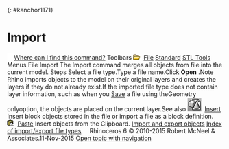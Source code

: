 ---
---

{: #kanchor1171}
# Import
 [![images/transparent.gif](images/transparent.gif)Where can I find this command?](javascript:void(0);) Toolbars
![images/import.png](images/import.png) [File](file-toolbar.html)  [Standard](standard-toolbar.html)  [STL Tools](stl-tools-toolbar.html) 
Menus
File
Import
The Import command merges all objects from file into the current model.
Steps
Select a file type.Type a file name.Click **Open** .Note
Rhino imports objects to the model on their original layers and creates the layers if they do not already exist.If the imported file type does not contain layer information, such as when you [Save](save.html) a file using theGeometry onlyoption, the objects are placed on the current layer.See also
![images/insert.png](images/insert.png) [Insert](insert.html) 
Insert block objects stored in the file or import a file as a block definition.
![images/paste.png](images/paste.png) [Paste](paste.html) 
Insert objects from the Clipboard.
 [Import and export objects](sak-importexport.html) 
 [Index of import/export file types](-index-of-import-export-file-types.html) 
&#160;
&#160;
Rhinoceros 6 © 2010-2015 Robert McNeel &amp; Associates.11-Nov-2015
 [Open topic with navigation](import.html) 


